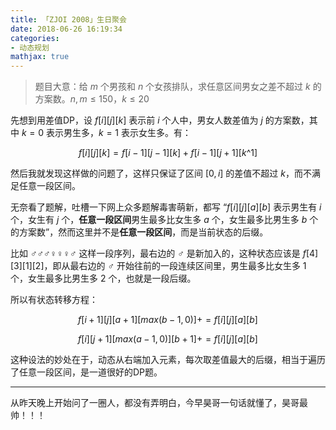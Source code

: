 ```yaml
---
title: 「ZJOI 2008」生日聚会
date: 2018-06-26 16:19:34
categories:
- 动态规划
mathjax: true
---
```


> 题目大意：给 $m$ 个男孩和 $n$ 个女孩排队，求任意区间男女之差不超过 $k$ 的方案数。$n,m≤150，k≤20$

先想到用差值DP，设 $f[i][j][k]$ 表示前 $i$ 个人中，男女人数差值为 $j$ 的方案数，其中 $k=0$ 表示男生多，$k=1$ 表示女生多。有：

$$f[i][j][k] = f[i-1][j-1][k] + f[i-1][j+1][k\text{^}1]$$

然后我就发现这样做的问题了，这样只保证了区间 $[0,i]$ 的差值不超过 $k$，而不满足任意一段区间。

无奈看了题解，吐槽一下网上众多题解毒害萌新，都写 “$f[i][j][a][b]$ 表示男生有 $i$ 个，女生有 $j$ 个，**任意一段区间**男生最多比女生多 $a$ 个，女生最多比男生多 $b$ 个的方案数”，然而这里并不是**任意一段区间**，而是当前状态的后缀。

比如 $♂♂♂♀♀♀♂$ 这样一段序列，最右边的 $♂$ 是新加入的，这种状态应该是 $f[4][3][1][2]$，即从最右边的 $♂$ 开始往前的一段连续区间里，男生最多比女生多 $1$ 个，女生最多比男生多 $2$ 个，也就是一段后缀。

所以有状态转移方程：

$$f[i+1][j][a+1][max(b-1,0)] += f[i][j][a][b]$$

$$f[i][j+1][max(a-1,0)][b+1] += f[i][j][a][b]$$

这种设法的妙处在于，动态从右端加入元素，每次取差值最大的后缀，相当于遍历了任意一段区间，是一道很好的DP题。

---

从昨天晚上开始问了一圈人，都没有弄明白，今早昊哥一句话就懂了，昊哥最帅！！！

